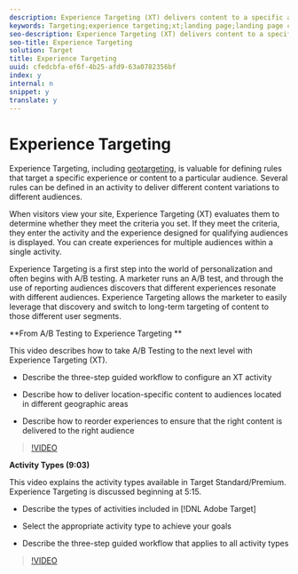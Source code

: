 ```yaml
---
description: Experience Targeting (XT) delivers content to a specific audience based on a set of marketer-defined rules and criteria.
keywords: Targeting;experience targeting;xt;landing page;landing page campaign
seo-description: Experience Targeting (XT) delivers content to a specific audience based on a set of marketer-defined rules and criteria.
seo-title: Experience Targeting
solution: Target
title: Experience Targeting
uuid: cfedcbfa-ef6f-4b25-afd9-63a0782356bf
index: y
internal: n
snippet: y
translate: y
---
```


# Experience Targeting

Experience Targeting, including [ geotargeting](../../c_target/c_audiences/c_target_rules/c_geo.md#concept_5B4D99DE685348FB877929EE0F942670), is valuable for defining rules that target a specific experience or content to a particular audience. Several rules can be defined in an activity to deliver different content variations to different audiences. 

When visitors view your site, Experience Targeting (XT) evaluates them to determine whether they meet the criteria you set. If they meet the criteria, they enter the activity and the experience designed for qualifying audiences is displayed. You can create experiences for multiple audiences within a single activity. 

Experience Targeting is a first step into the world of personalization and often begins with A/B testing. A marketer runs an A/B test, and through the use of reporting audiences discovers that different experiences resonate with different audiences. Experience Targeting allows the marketer to easily leverage that discovery and switch to long-term targeting of content to those different user segments. 

**From A/B Testing to Experience Targeting ** 

This video describes how to take A/B Testing to the next level with Experience Targeting (XT). 


* Describe the three-step guided workflow to configure an XT activity 

* Describe how to deliver location-specific content to audiences located in different geographic areas 

* Describe how to reorder experiences to ensure that the right content is delivered to the right audience 



>[!VIDEO](https://video.tv.adobe.com/v/22418/) 

**Activity Types (9:03)** 

This video explains the activity types available in Target Standard/Premium. Experience Targeting is discussed beginning at 5:15. 


* Describe the types of activities included in [!DNL  Adobe Target] 

* Select the appropriate activity type to achieve your goals 

* Describe the three-step guided workflow that applies to all activity types 



>[!VIDEO](https://vimeo.com/vtHg1pPFJp8) 
